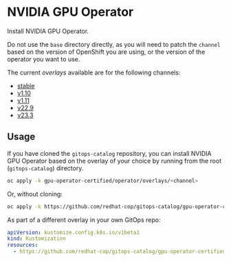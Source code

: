 # NVIDIA GPU Operator

Install NVIDIA GPU Operator.

Do not use the `base` directory directly, as you will need to patch the `channel` based on the version of OpenShift you are using, or the version of the operator you want to use.

The current *overlays* available are for the following channels:

* [stable](operator/overlays/stable)
* [v1.10](operator/overlays/v1.10)
* [v1.11](operator/overlays/v1.11)
* [v22.9](operator/overlays/v22.9)
* [v23.3](operator/overlays/v23.3)

## Usage

If you have cloned the `gitops-catalog` repository, you can install NVIDIA GPU Operator based on the overlay of your choice by running from the root (`gitops-catalog`) directory.

```sh
oc apply -k gpu-operator-certified/operator/overlays/<channel>
```

Or, without cloning:

```sh
oc apply -k https://github.com/redhat-cop/gitops-catalog/gpu-operator-certified/operator/overlays/<channel>
```

As part of a different overlay in your own GitOps repo:

```yaml
apiVersion: kustomize.config.k8s.io/v1beta1
kind: Kustomization
resources:
  - https://github.com/redhat-cop/gitops-catalog/gpu-operator-certified/operator/overlays/<channel>?ref=main
```
